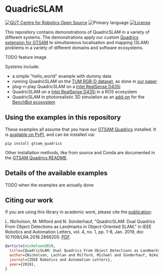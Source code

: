 # QuadricSLAM

[![QUT Centre for Robotics Open Source](https://github.com/qcr/qcr.github.io/raw/master/misc/badge.svg)](https://qcr.github.io)
![Primary language](https://img.shields.io/github/languages/top/qcr/quadricslam)
[![License](https://img.shields.io/github/license/qcr/quadricslam)](./LICENSE.txt)

<!-- [![Conda Version](https://img.shields.io/conda/vn/conda-forge/quadricslam.svg)](https://anaconda.org/conda-forge/quadricslam) -->
<!-- [![Conda Recipe](https://img.shields.io/badge/recipe-quadricslam-green.svg)](https://anaconda.org/conda-forge/quadricslam) -->
<!-- [![Conda Platforms](https://img.shields.io/conda/pn/conda-forge/quadricslam.svg)](https://anaconda.org/conda-forge/quadricslam) -->

This repository contains demonstrations of QuadricSLAM in a variety of different systems. The demonstrations apply our custom [Quadrics extension for GTSAM](https://github.com/qcr/gtsam-quadrics) to simultaneous localisation and mapping (SLAM) problems in a variety of different domains and software ecosystems.

TODO feature image

Systems include:

- a simple "hello_world" example with dummy data
- running QuadricSLAM on the [TUM RGB-D dataset](https://vision.in.tum.de/data/datasets/rgbd-dataset), as done in [our paper](#citing-our-work)
- plug-n-play QuadricSLAM on a [Intel RealSense D435i](https://www.intelrealsense.com/depth-camera-d435i/)
- QuadricSLAM on a [Intel RealSense D435i](https://www.intelrealsense.com/depth-camera-d435i/) in a ROS ecosystem
- QuadricSLAM in photorealistic 3D simulation as an [add-on](https://github.com/qcr/benchbot_addons) for the [BenchBot ecosystem](https://github.com/qcr/benchbot)

## Using the examples in this repository

These examples all assume that you have our [GTSAM Quadrics](https://github.com/qcr/gtsam-quadrics) installed. It is [available on PyPI](https://pypi.org/project/gtsam-quadrics/), and can be installed via:

```
pip install gtsam_quadrics
```

Other installation methods, like from source and Conda are documented in the [GTSAM Quadrics README](https://github.com/qcr/gtsam-quadrics#installation).

## Details of the available examples

TODO when the examples are actually done

## Citing our work

If you are using this library in academic work, please cite the [publication](https://ieeexplore.ieee.org/document/8440105):

L. Nicholson, M. Milford and N. Sünderhauf, "QuadricSLAM: Dual Quadrics From Object Detections as Landmarks in Object-Oriented SLAM," in IEEE Robotics and Automation Letters, vol. 4, no. 1, pp. 1-8, Jan. 2019, doi: 10.1109/LRA.2018.2866205. [PDF](https://arxiv.org/abs/1804.04011).

```bibtex
@article{nicholson2019,
  title={QuadricSLAM: Dual Quadrics From Object Detections as Landmarks in Object-Oriented SLAM},
  author={Nicholson, Lachlan and Milford, Michael and Sünderhauf, Niko},
  journal={IEEE Robotics and Automation Letters},
  year={2019},
}
```
